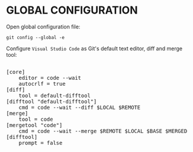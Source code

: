# GLOBAL CONFIGURATION

Open global configuration file:

    git config --global -e

Configure `Visual Studio Code` as Git's default text editor, diff and merge tool:

<pre>        
[core]
    editor = code --wait
    autocrlf = true
[diff]
    tool = default-difftool
[difftool "default-difftool"]
    cmd = code --wait --diff $LOCAL $REMOTE
[merge]
    tool = code
[mergetool "code"]
    cmd = code --wait --merge $REMOTE $LOCAL $BASE $MERGED
[difftool]
    prompt = false
</pre>
